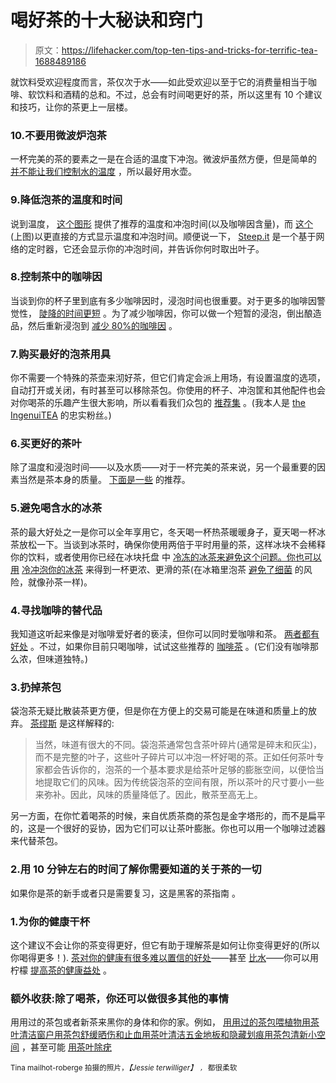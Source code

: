 # 喝好茶的十大秘诀和窍门

> 原文：<https://lifehacker.com/top-ten-tips-and-tricks-for-terrific-tea-1688489186>

就饮料受欢迎程度而言，茶仅次于水——如此受欢迎以至于它的消费量相当于咖啡、软饮料和酒精的总和。不过，总会有时间喝更好的茶，所以这里有 10 个建议和技巧，让你的茶更上一层楼。



### 10.不要用微波炉泡茶

一杯完美的茶的要素之一是在合适的温度下冲泡。微波炉虽然方便，但是简单的 [并不能让我们控制水的温度](https://lifehacker.com/why-you-shouldnt-use-your-microwave-to-make-tea-512035269) ，所以最好用水壶。

### 9.降低泡茶的温度和时间

说到温度， [这个图形](https://lifehacker.com/this-time-and-temperature-chart-helps-you-brew-the-perf-1447451469) 提供了推荐的温度和冲泡时间(以及咖啡因含量)，而 [这个](http://lifehacker.com/make-the-perfect-cup-of-tea-with-these-steeping-times-a-5974068) (上图)以更直接的方式显示温度和冲泡时间。顺便说一下， [Steep.it](http://steep.it/) 是一个基于网络的定时器，它还会显示你的冲泡时间，并告诉你何时取出叶子。

### 8.控制茶中的咖啡因

当谈到你的杯子里到底有多少咖啡因时，浸泡时间也很重要。对于更多的咖啡因警觉性， [陡降的时间更短](http://lifehacker.com/steep-tea-for-a-short-time-to-get-more-caffeine-from-yo-1687999239) 。为了减少咖啡因，你可以做一个短暂的浸泡，倒出酿造品，然后重新浸泡到 [减少 80%的咖啡因](http://lifehacker.com/cut-80-of-the-caffeine-from-your-tea-206574) 。

### 7.购买最好的泡茶用具

你不需要一个特殊的茶壶来沏好茶，但它们肯定会派上用场，有设置温度的选项，自动打开或关闭，有时甚至可以移除茶包。你使用的杯子、冲泡筐和其他配件也会对你喝茶的乐趣产生很大影响，所以看看我们众包的 [推荐集](https://lifehacker.com/the-best-at-home-tea-brewing-gear-1624663430) 。(我本人是 [the IngenuiTEA](http://lifehacker.com/ingenuitea-is-the-most-satisfying-way-to-brew-a-perfect-5918719) 的忠实粉丝。)

### 6.买更好的茶叶

除了温度和浸泡时间——以及水质——对于一杯完美的茶来说，另一个最重要的因素当然是茶本身的质量。 [下面是一些](http://lifehacker.com/where-can-i-buy-better-tea-1619090729) 的推荐。

### 5.避免喝含水的冰茶

茶的最大好处之一是你可以全年享用它，冬天喝一杯热茶暖暖身子，夏天喝一杯冰茶放松一下。当谈到冰茶时，确保你使用两倍于平时用量的茶，这样冰块不会稀释你的饮料，或者使用你已经在冰块托盘 中 [冷冻的冰茶来避免这个问题。你也可以用](https://lifehacker.com/freeze-tea-in-ice-cube-trays-for-better-less-watery-ic-1596437788) [冷冲泡你的冰茶](http://lifehacker.com/brew-tea-with-cold-water-for-better-flavor-and-a-cooler-5824297) 来得到一杯更浓、更滑的茶(在冰箱里泡茶 [避免了细菌](http://lifehacker.com/brew-tea-in-your-refrigerator-to-avoid-heat-bacteria-5828460) 的风险，就像孙茶一样)。

### 4.寻找咖啡的替代品

我知道这听起来像是对咖啡爱好者的亵渎，但你可以同时爱咖啡和茶。 [两者都有好处](https://lifehacker.com/the-coffee-vs-tea-infographic-lays-out-each-drinks-ben-5790350) 。不过，如果你目前只喝咖啡，试试这些推荐的 [咖啡茶](http://lifehacker.com/the-coffee-lovers-guide-to-tea-5812578) 。(它们没有咖啡那么浓，但味道独特。)

### 3.扔掉茶包

袋泡茶无疑比散装茶更方便，但是你在方便上的交易可能是在味道和质量上的放弃。 [茶缪斯](http://www.teamuse.com/article_101102.html) 是这样解释的:

> 当然，味道有很大的不同。袋泡茶通常包含茶叶碎片(通常是碎末和灰尘)，而不是完整的叶子，这些叶子碎片可以冲泡一杯好喝的茶。正如任何茶叶专家都会告诉你的，泡茶的一个基本要求是给茶叶足够的膨胀空间，以便恰当地提取它们的风味。因为传统袋泡茶的空间有限，所以茶叶的尺寸要小一些来弥补。因此，风味的质量降低了。因此，散茶至高无上。

另一方面，在你忙着喝茶的时候，来自优质茶商的茶包是金字塔形的，而不是扁平的，这是一个很好的妥协，因为它们可以让茶叶膨胀。你也可以用一个咖啡过滤器 来代替茶包。

### 2.用 10 分钟左右的时间了解你需要知道的关于茶的一切

如果你是茶的新手或者只是需要复习，这是黑客的茶指南 。

### 1.为你的健康干杯

这个建议不会让你的茶变得更好，但它有助于理解茶是如何让你变得更好的(所以你喝得更多！). [茶对你的健康有很多难以置信的好处](https://lifehacker.com/why-tea-is-so-healthy-for-you-and-how-to-get-the-most-1460167162)——甚至 [比水](http://lifehacker.com/why-tea-is-healthier-than-water-5047567)——你可以用柠檬 [提高茶的健康益处](http://lifehacker.com/add-lemon-to-green-tea-for-an-even-healthier-drink-1531650771) 。

### 额外收获:除了喝茶，你还可以做很多其他的事情

用用过的茶包或者新茶来黑你的身体和你的家。例如， [用用过的茶包喂植物](https://lifehacker.com/add-used-tea-bags-to-the-bottom-of-planters-to-feed-pla-5835747)[用茶叶清洁窗户](http://lifehacker.com/clean-your-windows-with-black-tea-for-streak-free-glass-1013591456)[用茶包舒缓晒伤和止血](http://lifehacker.com/stop-bleeding-heal-wounds-and-soothe-sunburns-with-a-1485840046)[用茶叶清洁五金地板和隐藏划痕](http://lifehacker.com/clean-your-hardwood-floors-and-hide-scratches-with-blac-1652458186)[用茶包清新小空间](http://lifehacker.com/use-a-tea-bag-to-freshen-small-spaces-5339839) ，甚至可能 [用茶叶除疣](http://lifehacker.com/get-rid-of-warts-with-green-tea-1513435506)

<small>Tina mailhot-roberge 拍摄的照片，</small>*<small>【Jessie terwilliger】</small> *<small></small>* [*<small></small>*](https://www.flickr.com/photos/smemon/12696017363/in/photolist-kkUpD6-84JkWA-84JkJ5-6jy5qZ-kbyevL-guJawu-5CyVmv-68FWJt-5d6p4Q-5CDebh-8a359o-68FFUc-gopdPe-8strqM-qD7DHW-6fANGq-6fANGu-6fwSsK-emJCkL-6fANFS-9ecQPK-g7n714-emJAAm-emuE7K-5hw3tb-84Jkjj-b5fzS-9pkcco-9ph9mT-avimtA-6fANG3-9tW1KJ-5P3heW-5VscTf-5YRc1h-5YRbWm-5YLXDP-6daTMq-6daTEu-5Voovi-6daTEW-6daTFu-8ZqN8w-84FeAZ-qENbeC-7GmnVd-5UGoNJ-5C8SiL-cNkcqj-5X3qK8)*<small>*<small>，</small>* 都很柔软</small>

<small></small>